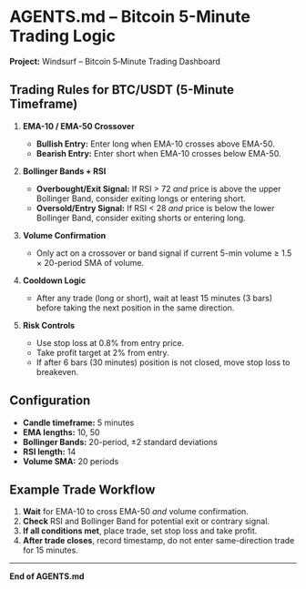 # AGENTS.md – Bitcoin 5-Minute Trading Logic

**Project:** Windsurf – Bitcoin 5‑Minute Trading Dashboard

## Trading Rules for BTC/USDT (5-Minute Timeframe)

1. **EMA-10 / EMA-50 Crossover**
   - **Bullish Entry:** Enter long when EMA-10 crosses above EMA-50.
   - **Bearish Entry:** Enter short when EMA-10 crosses below EMA-50.

2. **Bollinger Bands + RSI**
   - **Overbought/Exit Signal:** If RSI > 72 *and* price is above the upper Bollinger Band, consider exiting longs or entering short.
   - **Oversold/Entry Signal:** If RSI < 28 *and* price is below the lower Bollinger Band, consider exiting shorts or entering long.

3. **Volume Confirmation**
   - Only act on a crossover or band signal if current 5-min volume ≥ 1.5 × 20-period SMA of volume.

4. **Cooldown Logic**
   - After any trade (long or short), wait at least 15 minutes (3 bars) before taking the next position in the same direction.

5. **Risk Controls**
   - Use stop loss at 0.8% from entry price.
   - Take profit target at 2% from entry.
   - If after 6 bars (30 minutes) position is not closed, move stop loss to breakeven.

## Configuration

- **Candle timeframe:** 5 minutes
- **EMA lengths:** 10, 50
- **Bollinger Bands:** 20-period, ±2 standard deviations
- **RSI length:** 14
- **Volume SMA:** 20 periods

## Example Trade Workflow

1. **Wait** for EMA-10 to cross EMA-50 *and* volume confirmation.
2. **Check** RSI and Bollinger Band for potential exit or contrary signal.
3. **If all conditions met**, place trade, set stop loss and take profit.
4. **After trade closes**, record timestamp, do not enter same-direction trade for 15 minutes.

---

**End of AGENTS.md**
